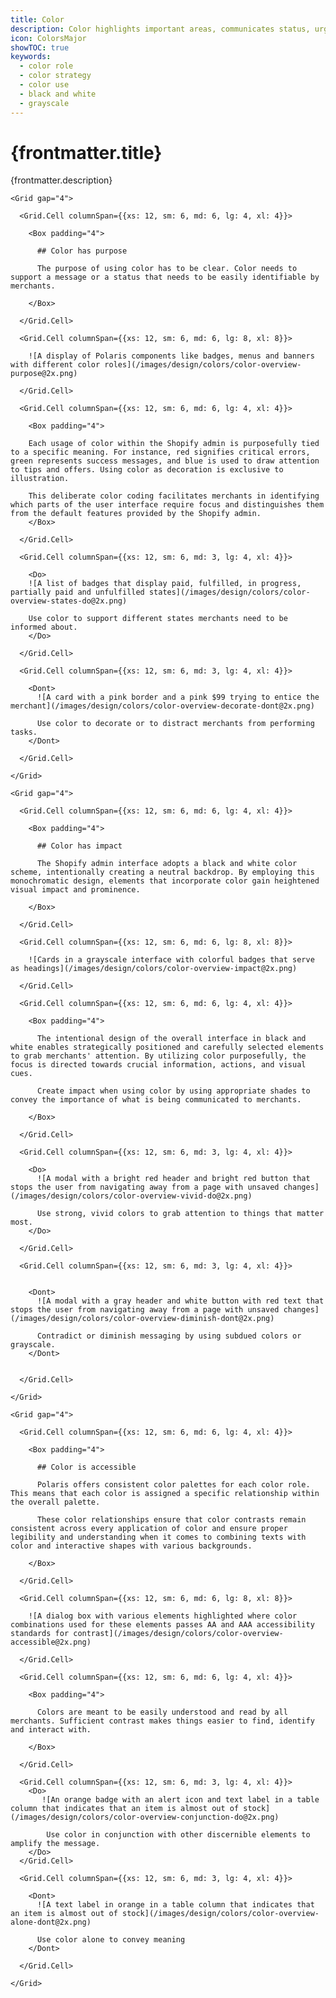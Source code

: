 ```yaml
---
title: Color
description: Color highlights important areas, communicates status, urgency, and directs attention.
icon: ColorsMajor
showTOC: true
keywords:
  - color role
  - color strategy
  - color use
  - black and white
  - grayscale
---
```


# {frontmatter.title}

<Lede>{frontmatter.description}</Lede>

<Subnav />

<Stack gap="8">

<Card>

    <Grid gap="4">

      <Grid.Cell columnSpan={{xs: 12, sm: 6, md: 6, lg: 4, xl: 4}}>

        <Box padding="4">

          ## Color has purpose

          The purpose of using color has to be clear. Color needs to support a message or a status that needs to be easily identifiable by merchants.

        </Box>

      </Grid.Cell>

      <Grid.Cell columnSpan={{xs: 12, sm: 6, md: 6, lg: 8, xl: 8}}>

        ![A display of Polaris components like badges, menus and banners with different color roles](/images/design/colors/color-overview-purpose@2x.png)

      </Grid.Cell>

      <Grid.Cell columnSpan={{xs: 12, sm: 6, md: 6, lg: 4, xl: 4}}>

        <Box padding="4">

        Each usage of color within the Shopify admin is purposefully tied to a specific meaning. For instance, red signifies critical errors, green represents success messages, and blue is used to draw attention to tips and offers. Using color as decoration is exclusive to illustration.

        This deliberate color coding facilitates merchants in identifying which parts of the user interface require focus and distinguishes them from the default features provided by the Shopify admin.
        </Box>

      </Grid.Cell>

      <Grid.Cell columnSpan={{xs: 12, sm: 6, md: 3, lg: 4, xl: 4}}>

        <Do>
        ![A list of badges that display paid, fulfilled, in progress, partially paid and unfulfilled states](/images/design/colors/color-overview-states-do@2x.png)

        Use color to support different states merchants need to be informed about.
        </Do>

      </Grid.Cell>

      <Grid.Cell columnSpan={{xs: 12, sm: 6, md: 3, lg: 4, xl: 4}}>

        <Dont>
          ![A card with a pink border and a pink $99 trying to entice the merchant](/images/design/colors/color-overview-decorate-dont@2x.png)

          Use color to decorate or to distract merchants from performing tasks.
        </Dont>

      </Grid.Cell>

    </Grid>

  </Card>

  <Card>

    <Grid gap="4">

      <Grid.Cell columnSpan={{xs: 12, sm: 6, md: 6, lg: 4, xl: 4}}>

        <Box padding="4">

          ## Color has impact

          The Shopify admin interface adopts a black and white color scheme, intentionally creating a neutral backdrop. By employing this monochromatic design, elements that incorporate color gain heightened visual impact and prominence.

        </Box>

      </Grid.Cell>

      <Grid.Cell columnSpan={{xs: 12, sm: 6, md: 6, lg: 8, xl: 8}}>

        ![Cards in a grayscale interface with colorful badges that serve as headings](/images/design/colors/color-overview-impact@2x.png)

      </Grid.Cell>

      <Grid.Cell columnSpan={{xs: 12, sm: 6, md: 6, lg: 4, xl: 4}}>

        <Box padding="4">

          The intentional design of the overall interface in black and white enables strategically positioned and carefully selected elements to grab merchants' attention. By utilizing color purposefully, the focus is directed towards crucial information, actions, and visual cues.

          Create impact when using color by using appropriate shades to convey the importance of what is being communicated to merchants.

        </Box>

      </Grid.Cell>

      <Grid.Cell columnSpan={{xs: 12, sm: 6, md: 3, lg: 4, xl: 4}}>

        <Do>
          ![A modal with a bright red header and bright red button that stops the user from navigating away from a page with unsaved changes](/images/design/colors/color-overview-vivid-do@2x.png)

          Use strong, vivid colors to grab attention to things that matter most.
        </Do>

      </Grid.Cell>

      <Grid.Cell columnSpan={{xs: 12, sm: 6, md: 3, lg: 4, xl: 4}}>


        <Dont>
          ![A modal with a gray header and white button with red text that stops the user from navigating away from a page with unsaved changes](/images/design/colors/color-overview-diminish-dont@2x.png)

          Contradict or diminish messaging by using subdued colors or grayscale.
        </Dont>


      </Grid.Cell>

    </Grid>

  </Card>

  <Card>

    <Grid gap="4">

      <Grid.Cell columnSpan={{xs: 12, sm: 6, md: 6, lg: 4, xl: 4}}>

        <Box padding="4">

          ## Color is accessible

          Polaris offers consistent color palettes for each color role. This means that each color is assigned a specific relationship within the overall palette.

          These color relationships ensure that color contrasts remain consistent across every application of color and ensure proper legibility and understanding when it comes to combining texts with color and interactive shapes with various backgrounds.

        </Box>

      </Grid.Cell>

      <Grid.Cell columnSpan={{xs: 12, sm: 6, md: 6, lg: 8, xl: 8}}>

        ![A dialog box with various elements highlighted where color combinations used for these elements passes AA and AAA accessibility standards for contrast](/images/design/colors/color-overview-accessible@2x.png)

      </Grid.Cell>

      <Grid.Cell columnSpan={{xs: 12, sm: 6, md: 6, lg: 4, xl: 4}}>

        <Box padding="4">

          Colors are meant to be easily understood and read by all merchants. Sufficient contrast makes things easier to find, identify and interact with.

        </Box>

      </Grid.Cell>

      <Grid.Cell columnSpan={{xs: 12, sm: 6, md: 3, lg: 4, xl: 4}}>
        <Do>
           ![An orange badge with an alert icon and text label in a table column that indicates that an item is almost out of stock](/images/design/colors/color-overview-conjunction-do@2x.png)

            Use color in conjunction with other discernible elements to amplify the message.
        </Do>
      </Grid.Cell>

      <Grid.Cell columnSpan={{xs: 12, sm: 6, md: 3, lg: 4, xl: 4}}>

        <Dont>
          ![A text label in orange in a table column that indicates that an item is almost out of stock](/images/design/colors/color-overview-alone-dont@2x.png)

          Use color alone to convey meaning
        </Dont>

      </Grid.Cell>

    </Grid>

  </Card>

</Stack>
